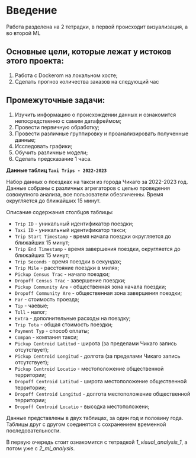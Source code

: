 # Введение

Работа разделена на 2 тетрадки, в первой происходит визуализация, а во второй ML

## **Основные цели, которые лежат у истоков этого проекта:** 
 
1. Работа с Dockerom на локальном хосте; 
2. Сделать прогноз количества заказов на следующий час

## Промежуточные задачи:

1. Изучить информацию о происхождении данных и ознакомится непосредственно с самим датафреймом;
2. Провести первичную обработку;
3. Провести различные группировку и проанализировать полученные данные;
4. Исследовать графики;
5. Обучить различные модели;
6. Сделать предсказание 1 часа.

**Данные таблиц `Taxi Trips - 2022-2023`**

Набор данных о поездках на такси из города Чикаго за 2022-2023 год. Данные собраны с различных агрегаторов с целью проведения совокупного анализа, все пользователи обезличенны. Время округляется до ближайших 15 минут.

Описание содержания столбцов таблицы:
* `Trip ID` - уникальный идентификатор поездки;
* `Taxi ID` - уникальный идентификатор такси;
* `Trip Start Timestamp` - время начала поездки округляется до ближайших 15 минут;
* `Trip End Timestamp` - время завершения поездки, округляется до ближайших 15 минут;
* `Trip Seconds` - время поездки в секундах;
* `Trip Mile` - расстояние поездки в милях;
* `Pickup Census Trac` - начало поездки;
* `Dropoff Census Trac` - завершение поездки;
* `Pickup Community Are` - общественная зона начала поездки;
* `Dropoff Community Are` - общественная зона завершения поездки;
* `Far` - стоимость проезда;
* `Tip` - чаевые; 
* `Toll` - налог;
* `Extra` - дополнительные расходы на поездку;
* `Trip Tota` - общая стоимость поездки;
* `Payment Typ` - способ оплаты;
* `Compan` - компания такси;
* `Pickup Centroid Latitud` - широта (за пределами Чикаго запись отсутствует);
* `Pickup Centroid Longitud` - долгота (за пределами Чикаго запись отсутствует);
* `Pickup Centroid Locatio` - местоположение общественной территории; 
* `Dropoff Centroid Latitud` - широта местоположение общественной территории;
* `Dropoff Centroid Longitud` - долгота местоположение общественной территории;
* `Dropoff Centroid Locatio` - высодка местоположени;

Данные представлены в двух таблицах, за один год и половину года. Таблицы друг с другом соединятся с сохранением временной последовательности. 

В первую очередь стоит ознакомится с тетрадкой *1_visual_analysis_1*, а потом уже с *2_ml_analysis*.

